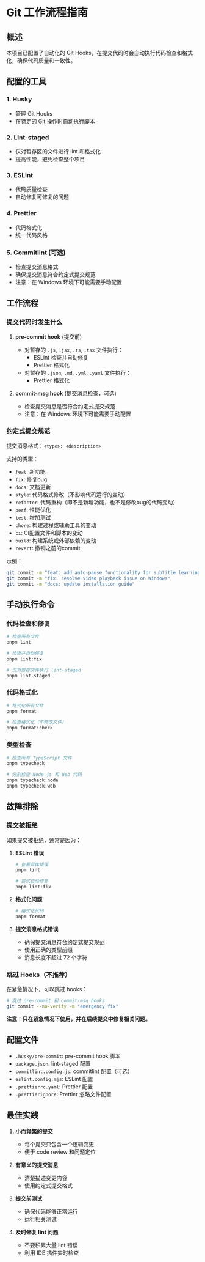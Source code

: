 # Git 工作流程指南

## 概述

本项目已配置了自动化的 Git Hooks，在提交代码时会自动执行代码检查和格式化，确保代码质量和一致性。

## 配置的工具

### 1. Husky

- 管理 Git Hooks
- 在特定的 Git 操作时自动执行脚本

### 2. Lint-staged

- 仅对暂存区的文件进行 lint 和格式化
- 提高性能，避免检查整个项目

### 3. ESLint

- 代码质量检查
- 自动修复可修复的问题

### 4. Prettier

- 代码格式化
- 统一代码风格

### 5. Commitlint (可选)

- 检查提交消息格式
- 确保提交消息符合约定式提交规范
- 注意：在 Windows 环境下可能需要手动配置

## 工作流程

### 提交代码时发生什么

1. **pre-commit hook** (提交前)

   - 对暂存的 `.js`, `.jsx`, `.ts`, `.tsx` 文件执行：
     - ESLint 检查并自动修复
     - Prettier 格式化
   - 对暂存的 `.json`, `.md`, `.yml`, `.yaml` 文件执行：
     - Prettier 格式化

2. **commit-msg hook** (提交消息检查，可选)
   - 检查提交消息是否符合约定式提交规范
   - 注意：在 Windows 环境下可能需要手动配置

### 约定式提交规范

提交消息格式：`<type>: <description>`

支持的类型：

- `feat`: 新功能
- `fix`: 修复bug
- `docs`: 文档更新
- `style`: 代码格式修改（不影响代码运行的变动）
- `refactor`: 代码重构（即不是新增功能，也不是修改bug的代码变动）
- `perf`: 性能优化
- `test`: 增加测试
- `chore`: 构建过程或辅助工具的变动
- `ci`: CI配置文件和脚本的变动
- `build`: 构建系统或外部依赖的变动
- `revert`: 撤销之前的commit

示例：

```bash
git commit -m "feat: add auto-pause functionality for subtitle learning"
git commit -m "fix: resolve video playback issue on Windows"
git commit -m "docs: update installation guide"
```

## 手动执行命令

### 代码检查和修复

```bash
# 检查所有文件
pnpm lint

# 检查并自动修复
pnpm lint:fix

# 仅对暂存文件执行 lint-staged
pnpm lint-staged
```

### 代码格式化

```bash
# 格式化所有文件
pnpm format

# 检查格式化（不修改文件）
pnpm format:check
```

### 类型检查

```bash
# 检查所有 TypeScript 文件
pnpm typecheck

# 分别检查 Node.js 和 Web 代码
pnpm typecheck:node
pnpm typecheck:web
```

## 故障排除

### 提交被拒绝

如果提交被拒绝，通常是因为：

1. **ESLint 错误**

   ```bash
   # 查看具体错误
   pnpm lint

   # 尝试自动修复
   pnpm lint:fix
   ```

2. **格式化问题**

   ```bash
   # 格式化代码
   pnpm format
   ```

3. **提交消息格式错误**
   - 确保提交消息符合约定式提交规范
   - 使用正确的类型前缀
   - 消息长度不超过 72 个字符

### 跳过 Hooks（不推荐）

在紧急情况下，可以跳过 hooks：

```bash
# 跳过 pre-commit 和 commit-msg hooks
git commit --no-verify -m "emergency fix"
```

**注意：只在紧急情况下使用，并在后续提交中修复相关问题。**

## 配置文件

- `.husky/pre-commit`: pre-commit hook 脚本
- `package.json`: lint-staged 配置
- `commitlint.config.js`: commitlint 配置（可选）
- `eslint.config.mjs`: ESLint 配置
- `.prettierrc.yaml`: Prettier 配置
- `.prettierignore`: Prettier 忽略文件配置

## 最佳实践

1. **小而频繁的提交**

   - 每个提交只包含一个逻辑变更
   - 便于 code review 和问题定位

2. **有意义的提交消息**

   - 清楚描述变更内容
   - 使用约定式提交格式

3. **提交前测试**

   - 确保代码能够正常运行
   - 运行相关测试

4. **及时修复 lint 问题**
   - 不要积累大量 lint 错误
   - 利用 IDE 插件实时检查
